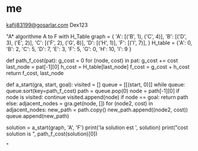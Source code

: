 # me
kafij83199@gosarlar.com
Dex123


"A* algorithme A to F with H_Table
graph = {
    'A': [('B', 1), ('C', 4)],
    'B': [('D', 3), ('E', 2)],
    'C': [('F', 2), ('G', 8)],
    'D': [('H', 1)],
    'F': [('I', 7)],
}
H_table = {'A': 0,
           'B': 2,
           'C': 5,
           'D': 7,
           'E': 3,
           'F': 5,
           'G': 0,
           'H': 10,
           'I': 9
           }


def path_f_cost(pat):
    g_cost = 0
    for (node, cost) in pat:
        g_cost += cost
    last_node = pat[-1][0]
    h_cost = H_table[last_node]
    f_cost = g_cost + h_cost
    return f_cost, last_node


def a_start(gra, start, goal):
    visited = []
    queue = [[(start, 0)]]
    while queue:
        queue.sort(key=path_f_cost)
        path = queue.pop(0)
        node = path[-1][0]
        if node is visited:
            continue
        visited.append(node)
        if node == goal:
            return path
        else:
            adjacent_nodes = gra.get(node, [])
            for (node2, cost) in adjacent_nodes:
                new_path = path.copy()
                new_path.append((node2, cost))
                queue.append(new_path)


solution = a_start(graph, 'A', 'F')
print('la solution est ', solution)
print("cost solution is ", path_f_cost(solution)[0])


"
